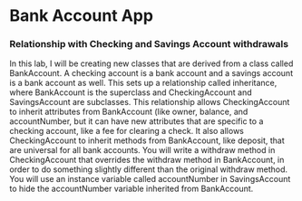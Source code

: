 # Bank Account App
### Relationship with Checking and Savings Account withdrawals
In this lab, I will be creating new classes that are derived from a class called BankAccount. A checking account is a bank account and a savings account is a bank account as well. This sets up a relationship called inheritance, where BankAccount is the superclass and CheckingAccount and SavingsAccount are subclasses. This relationship allows CheckingAccount to inherit attributes from BankAccount (like owner, balance, and accountNumber, but it can have new attributes that are specific to a checking account, like a fee for clearing a check. It also allows CheckingAccount to inherit methods from BankAccount, like deposit, that are universal for all bank accounts. You will write a withdraw method in CheckingAccount that overrides the withdraw method in BankAccount, in order to do something slightly different than the original
withdraw method. You will use an instance variable called accountNumber in SavingsAccount to hide the accountNumber variable inherited from BankAccount.  
